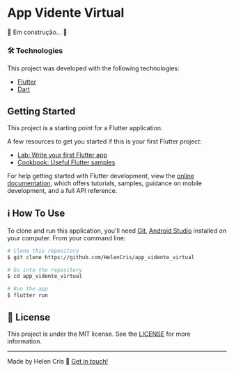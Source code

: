 # App Vidente Virtual

🚧  Em construção...  🚧


### 🛠 Technologies

This project was developed with the following technologies:

- [Flutter](https://flutter.dev/)
- [Dart](https://dart.dev/)


## Getting Started

This project is a starting point for a Flutter application.

A few resources to get you started if this is your first Flutter project:

- [Lab: Write your first Flutter app](https://docs.flutter.dev/get-started/codelab)
- [Cookbook: Useful Flutter samples](https://docs.flutter.dev/cookbook)

For help getting started with Flutter development, view the
[online documentation](https://docs.flutter.dev/), which offers tutorials,
samples, guidance on mobile development, and a full API reference.

## :information_source: How To Use

To clone and run this application, you'll need [Git](https://git-scm.com), [Android Studio](https://developer.android.com/studio) installed on your computer. From your command line:

```bash
# Clone this repository
$ git clone https://github.com/HelenCris/app_vidente_virtual 

# Go into the repository
$ cd app_vidente_virtual

# Run the app 
$ flutter run
```

## :memo: License
This project is under the MIT license. See the [LICENSE](https://github.com/HelenCris/app_vidente_virtual/blob/main/LICENSE) for more information.

---

Made by Helen Cris :wave: [Get in touch!](https://www.linkedin.com/in/helen-cris-fernandes/)